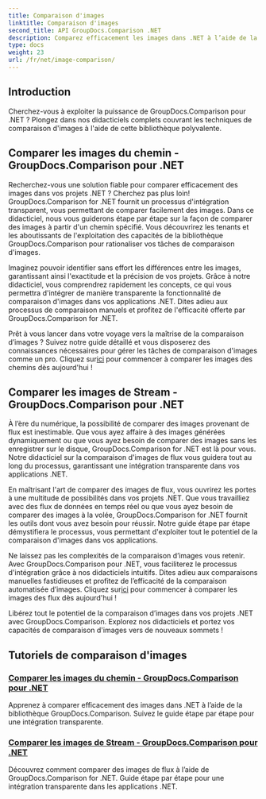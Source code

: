 ```yaml
---
title: Comparaison d'images
linktitle: Comparaison d'images
second_title: API GroupDocs.Comparison .NET
description: Comparez efficacement les images dans .NET à l’aide de la bibliothèque GroupDocs.Comparison. Didacticiels pas à pas pour une intégration transparente à partir d'un chemin ou d'un flux.
type: docs
weight: 23
url: /fr/net/image-comparison/
---
```


## Introduction

Cherchez-vous à exploiter la puissance de GroupDocs.Comparison pour .NET ? Plongez dans nos didacticiels complets couvrant les techniques de comparaison d'images à l'aide de cette bibliothèque polyvalente.

## Comparer les images du chemin - GroupDocs.Comparison pour .NET

Recherchez-vous une solution fiable pour comparer efficacement des images dans vos projets .NET ? Cherchez pas plus loin! GroupDocs.Comparison for .NET fournit un processus d'intégration transparent, vous permettant de comparer facilement des images. Dans ce didacticiel, nous vous guiderons étape par étape sur la façon de comparer des images à partir d'un chemin spécifié. Vous découvrirez les tenants et les aboutissants de l'exploitation des capacités de la bibliothèque GroupDocs.Comparison pour rationaliser vos tâches de comparaison d'images.

Imaginez pouvoir identifier sans effort les différences entre les images, garantissant ainsi l'exactitude et la précision de vos projets. Grâce à notre didacticiel, vous comprendrez rapidement les concepts, ce qui vous permettra d'intégrer de manière transparente la fonctionnalité de comparaison d'images dans vos applications .NET. Dites adieu aux processus de comparaison manuels et profitez de l'efficacité offerte par GroupDocs.Comparison for .NET.

 Prêt à vous lancer dans votre voyage vers la maîtrise de la comparaison d’images ? Suivez notre guide détaillé et vous disposerez des connaissances nécessaires pour gérer les tâches de comparaison d'images comme un pro. Cliquez sur[ici](./compare-images-from-path/) pour commencer à comparer les images des chemins dès aujourd'hui !

## Comparer les images de Stream - GroupDocs.Comparison pour .NET

À l’ère du numérique, la possibilité de comparer des images provenant de flux est inestimable. Que vous ayez affaire à des images générées dynamiquement ou que vous ayez besoin de comparer des images sans les enregistrer sur le disque, GroupDocs.Comparison for .NET est là pour vous. Notre didacticiel sur la comparaison d'images de flux vous guidera tout au long du processus, garantissant une intégration transparente dans vos applications .NET.

En maîtrisant l'art de comparer des images de flux, vous ouvrirez les portes à une multitude de possibilités dans vos projets .NET. Que vous travailliez avec des flux de données en temps réel ou que vous ayez besoin de comparer des images à la volée, GroupDocs.Comparison for .NET fournit les outils dont vous avez besoin pour réussir. Notre guide étape par étape démystifiera le processus, vous permettant d'exploiter tout le potentiel de la comparaison d'images dans vos applications.

Ne laissez pas les complexités de la comparaison d’images vous retenir. Avec GroupDocs.Comparison pour .NET, vous faciliterez le processus d'intégration grâce à nos didacticiels intuitifs. Dites adieu aux comparaisons manuelles fastidieuses et profitez de l’efficacité de la comparaison automatisée d’images. Cliquez sur[ici](./compare-images-from-stream/) pour commencer à comparer les images des flux dès aujourd'hui !

Libérez tout le potentiel de la comparaison d’images dans vos projets .NET avec GroupDocs.Comparison. Explorez nos didacticiels et portez vos capacités de comparaison d'images vers de nouveaux sommets !
## Tutoriels de comparaison d'images
### [Comparer les images du chemin - GroupDocs.Comparison pour .NET](./compare-images-from-path/)
Apprenez à comparer efficacement des images dans .NET à l’aide de la bibliothèque GroupDocs.Comparison. Suivez le guide étape par étape pour une intégration transparente.
### [Comparer les images de Stream - GroupDocs.Comparison pour .NET](./compare-images-from-stream/)
Découvrez comment comparer des images de flux à l’aide de GroupDocs.Comparison for .NET. Guide étape par étape pour une intégration transparente dans les applications .NET.